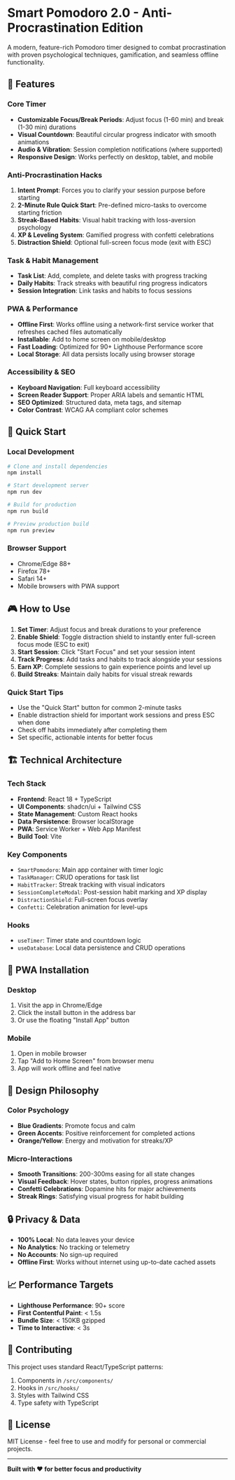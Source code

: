 
# Smart Pomodoro 2.0 - Anti-Procrastination Edition

A modern, feature-rich Pomodoro timer designed to combat procrastination with proven psychological techniques, gamification, and seamless offline functionality.

## 🎯 Features

### Core Timer
- **Customizable Focus/Break Periods**: Adjust focus (1-60 min) and break (1-30 min) durations
- **Visual Countdown**: Beautiful circular progress indicator with smooth animations
- **Audio & Vibration**: Session completion notifications (where supported)
- **Responsive Design**: Works perfectly on desktop, tablet, and mobile

### Anti-Procrastination Hacks
1. **Intent Prompt**: Forces you to clarify your session purpose before starting
2. **2-Minute Rule Quick Start**: Pre-defined micro-tasks to overcome starting friction
3. **Streak-Based Habits**: Visual habit tracking with loss-aversion psychology
4. **XP & Leveling System**: Gamified progress with confetti celebrations
5. **Distraction Shield**: Optional full-screen focus mode (exit with ESC)

### Task & Habit Management
- **Task List**: Add, complete, and delete tasks with progress tracking
- **Daily Habits**: Track streaks with beautiful ring progress indicators
- **Session Integration**: Link tasks and habits to focus sessions

### PWA & Performance
- **Offline First**: Works offline using a network-first service worker that refreshes cached files automatically
- **Installable**: Add to home screen on mobile/desktop
- **Fast Loading**: Optimized for 90+ Lighthouse Performance score
- **Local Storage**: All data persists locally using browser storage

### Accessibility & SEO
- **Keyboard Navigation**: Full keyboard accessibility
- **Screen Reader Support**: Proper ARIA labels and semantic HTML
- **SEO Optimized**: Structured data, meta tags, and sitemap
- **Color Contrast**: WCAG AA compliant color schemes

## 🚀 Quick Start

### Local Development
```bash
# Clone and install dependencies
npm install

# Start development server
npm run dev

# Build for production
npm run build

# Preview production build
npm run preview
```

### Browser Support
- Chrome/Edge 88+
- Firefox 78+
- Safari 14+
- Mobile browsers with PWA support

## 🎮 How to Use

1. **Set Timer**: Adjust focus and break durations to your preference
2. **Enable Shield**: Toggle distraction shield to instantly enter full-screen focus mode (ESC to exit)
3. **Start Session**: Click "Start Focus" and set your session intent
4. **Track Progress**: Add tasks and habits to track alongside your sessions
5. **Earn XP**: Complete sessions to gain experience points and level up
6. **Build Streaks**: Maintain daily habits for visual streak rewards

### Quick Start Tips
- Use the "Quick Start" button for common 2-minute tasks
- Enable distraction shield for important work sessions and press ESC when done
- Check off habits immediately after completing them
- Set specific, actionable intents for better focus

## 🏗️ Technical Architecture

### Tech Stack
- **Frontend**: React 18 + TypeScript
- **UI Components**: shadcn/ui + Tailwind CSS
- **State Management**: Custom React hooks
- **Data Persistence**: Browser localStorage
- **PWA**: Service Worker + Web App Manifest
- **Build Tool**: Vite

### Key Components
- `SmartPomodoro`: Main app container with timer logic
- `TaskManager`: CRUD operations for task list
- `HabitTracker`: Streak tracking with visual indicators
- `SessionCompleteModal`: Post-session habit marking and XP display
- `DistractionShield`: Full-screen focus overlay
- `Confetti`: Celebration animation for level-ups

### Hooks
- `useTimer`: Timer state and countdown logic
- `useDatabase`: Local data persistence and CRUD operations

## 📱 PWA Installation

### Desktop
1. Visit the app in Chrome/Edge
2. Click the install button in the address bar
3. Or use the floating "Install App" button

### Mobile
1. Open in mobile browser
2. Tap "Add to Home Screen" from browser menu
3. App will work offline and feel native

## 🎨 Design Philosophy

### Color Psychology
- **Blue Gradients**: Promote focus and calm
- **Green Accents**: Positive reinforcement for completed actions
- **Orange/Yellow**: Energy and motivation for streaks/XP

### Micro-Interactions
- **Smooth Transitions**: 200-300ms easing for all state changes
- **Visual Feedback**: Hover states, button ripples, progress animations
- **Confetti Celebrations**: Dopamine hits for major achievements
- **Streak Rings**: Satisfying visual progress for habit building

## 🔒 Privacy & Data

- **100% Local**: No data leaves your device
- **No Analytics**: No tracking or telemetry
- **No Accounts**: No sign-up required
- **Offline First**: Works without internet using up-to-date cached assets

## 📈 Performance Targets

- **Lighthouse Performance**: 90+ score
- **First Contentful Paint**: < 1.5s
- **Bundle Size**: < 150KB gzipped
- **Time to Interactive**: < 3s

## 🤝 Contributing

This project uses standard React/TypeScript patterns:

1. Components in `/src/components/`
2. Hooks in `/src/hooks/`
3. Styles with Tailwind CSS
4. Type safety with TypeScript

## 📄 License

MIT License - feel free to use and modify for personal or commercial projects.

---

**Built with ❤️ for better focus and productivity**
